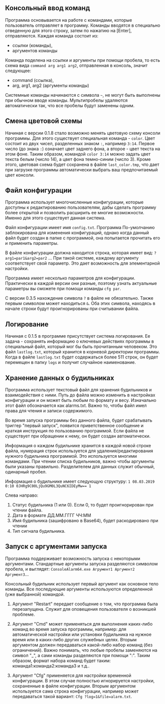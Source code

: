﻿
Консольный ввод команд
-----------------------

Программа основывается на работе с командами, которые пользователь отправляет в программу. Команды вводятся
в специально отведенную для этого строку, затем по нажатию на [Enter], отправляются. Каждая команда состоит из:
- ссылки (команды),
- аргументов команды

Команда поделена на ссылки и аргументы при помощи пробела, то есть схема вида `command arg arg1 arg2`, отправленная в 
консоль, значит следующее:
- command (ссылка),
- arg, arg1, arg2 (аргументы команды)

Системные команды начинаются с символа `~`, не могут быть выполнены при обычном вводе команды.
Мультипробелы удаляются автоматически так, что все пробелы будут заменены одним.


Смена цветовой схемы
----------------------

Начиная с версии 0.1.8 стало возможно менять цветовую схему консоли программы. Для этого существует специальная команда - `color`. Цвет состоит из двух чисел, разделенных знаком `:`, например `3:14`. Первое число (до знака `:`) означает цвет заднего фона, а второе - цвет текста на этом фоне. Таким образом, командой `color 3:14` можно задать цвет текста белым (число 14), а цвет фона темно-синим (число 3).
Кроме этого, цветовая схема будет сохранена в файле `last_color.tmp`, что дает при загрузке программы автоматически выбрать ваш предпочитаемый цвет консоли.


Файл конфигурации
------------------

Программа использует многочисленные конфигурации, которые доступны к редактированию пользователям, 
дабы сделать программу более открытой и позволить расширить ее многие возможности. Именно для этого 
существует данная система.

Файл конфигурации имеет имя  `config.txt`. Программа По-умолчанию заблокирована для изменения конфигураций,
однако когда данный файл будет создан в папке с программой, она попытается прочитать его и применить параметры.

В файле конфигурации должна находится строка, которая имеет вид: `?arg1=par1&arg2=par2` ...
При такой системе, каждому аргументу соответствует свой параметр. Это дает возможность для элементарной настройки.

Программа имеет несколько параметров для конфигурации. Практически в каждой версии они разные, поэтому узнать актуальные
параметры вы сможете при помощи команды `cfg par`.

С версии 0.3.5 нахождение символа `?` в файле не обязательно. Также первым символом может находиться `&`. Оба этих символа, находясь в начале строки будут проигнорированы при считывании файла.

Логирование
--------------

Начиная с 0.1.5 в программе присутствует система логирования. Ее задача - сохранять информацию о ключевых действиях программы в специальный файл, который мог бы быть прочитанным человеком. Это файл `lastlog.txt`, который хранится в корневой директории программы.
Когда в файле `lastlog.txt` будет содержаться более 511 строк, он будет перемещен в папку `logs` и получит случайное наименование.


Хранение данных о будильниках
-------------------------
Программа использует текстовый файл для хранения будильников и взаимодействия
с ними. Путь до файла можно изменить в настройках конфигурации и он может быть
любым по формату и весу. Изначально этот файл обозначается как alarms.txt.
Важно то, чтобы файл имел права для чтения и записи содержимого.
 
Во время запуска программы без данного файла, будет срабатывать триггер "первый запуск",
появится приветственное сообщение и краткая инструкция по пользованию программой.
Если файла не существует при обращении к нему, он будет создан автоматически.

Информация о каждом будильнике хранится в каждой новой строке файла, нумерация строк
используется для удаления/редактирования нужного будильника программой. Это используется
многими командами.
При чтении списка будильников, важно чтобы аргументы были указаны правильно. 
Разделителем для данных служит обычный, одинарный пробел.
 
 
Информация о будильнике имеет следующую структуру:
`1 08.03.2019 0:10 0JHRg9C00LjQu9GM0L3QuNC6IDEyMw== 1`
 
Слева направо:

1. Статус будильника (1 или 0). Если 0, то будет проигнорирован при чтении файла.
2. Дата в формате ДД.ММ.ГГГГ ЧЧ:ММ
3. Имя будильника (зашифровано в Base64), будет раскодировано при чтении
4. Тип сигнала будильника.



Запуск с аргументами запуска
------------------------------
Программа поддерживает возможность запуска с некоторыми аргументами.
Стандартные аргументы запуска разделяются символом пробела, и выглядят:
`ConsoleAlarm64.exe Агрумент1 Аргумент2 Аргумент3`...

Консольный будильник использует первый аргумент как основное тело команды.
Все последующие аргументы используются определенной (уже выбранной) командой.

1. Аргумент "Restart" передает сообщение о том, что программа была перезапущена.
Служит для оповещения пользователя о возникшей проблеме.
 
2. Аргумент "Cmd" может применяться для выполнения каких-либо команд во время запуска программы, например: 
для автоматической настройки или установки будильника на нужное время или в каких-либо других служебных целях.
Вторым аргументом должен передаваться какой-либо набор команд (без ограничений).
Важно понимать, что любые пробелы заменяются на символ "_", а сами команды разделяются при помощи ":".
Таким образом, формат набора команд будет таким: команда1:команда2:команда3 и т.д..
 
3. Аргумент "Cfg" применяется для настройки временной конфигурации. В этом случае полностью игнорируется настройки,
сохраненные в файле конфигурации. Вторым аргументом используется сама строка конфигурации, например может
передаваться такой вариант: `Cfg ?log=1&file=alarm.txt`.